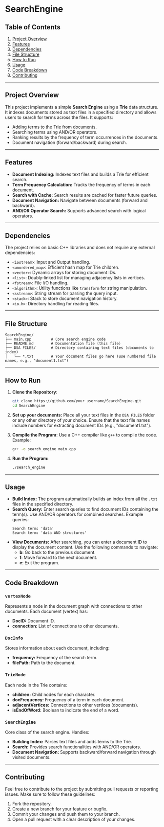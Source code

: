 # SearchEngine

## Table of Contents
1. [Project Overview](#project-overview)
2. [Features](#features)
3. [Dependencies](#dependencies)
4. [File Structure](#file-structure)
5. [How to Run](#how-to-run)
6. [Usage](#usage)
7. [Code Breakdown](#code-breakdown)
8. [Contributing](#contributing)

---

## Project Overview

This project implements a simple **Search Engine** using a **Trie** data structure. It indexes documents stored as text files in a specified directory and allows users to search for terms across the files. It supports:
- Adding terms to the Trie from documents.
- Searching terms using AND/OR operators.
- Ranking results by the frequency of term occurrences in the documents.
- Document navigation (forward/backward) during search.

---

## Features

- **Document Indexing:** Indexes text files and builds a Trie for efficient search.
- **Term Frequency Calculation:** Tracks the frequency of terms in each document.
- **Search with Cache:** Search results are cached for faster future queries.
- **Document Navigation:** Navigate between documents (forward and backward).
- **AND/OR Operator Search:** Supports advanced search with logical operators.

---

## Dependencies

The project relies on basic C++ libraries and does not require any external dependencies:
- `<iostream>`: Input and Output handling.
- `<unordered_map>`: Efficient hash map for Trie children.
- `<vector>`: Dynamic arrays for storing document IDs.
- `<list>`: Doubly-linked list for managing adjacency lists in vertices.
- `<fstream>`: File I/O handling.
- `<algorithm>`: Utility functions like `transform` for string manipulation.
- `<sstream>`: String stream for parsing the query input.
- `<stack>`: Stack to store document navigation history.
- `<io.h>`: Directory handling for reading files.

---

## File Structure

```
SearchEngine/
├── main.cpp         # Core search engine code
├── README.md        # Documentation file (this file)
├── DSA FILES/       # Directory containing text files (documents to index)
│   └── *.txt        # Your document files go here (use numbered file names, e.g., "document1.txt")
```

---

## How to Run

1. **Clone the Repository:**
   ```bash
   git clone https://github.com/your_username/SearchEngine.git
   cd SearchEngine
   ```

2. **Set up your documents:**
   Place all your text files in the `DSA FILES` folder or any other directory of your choice. Ensure that the text file names include numbers for extracting document IDs (e.g., "document1.txt").

3. **Compile the Program:**
   Use a C++ compiler like `g++` to compile the code. Example:
   ```bash
   g++ -o search_engine main.cpp
   ```

4. **Run the Program:**
   ```bash
   ./search_engine
   ```

---

## Usage

- **Build Index:** The program automatically builds an index from all the `.txt` files in the specified directory.
- **Search Query:** Enter search queries to find document IDs containing the term(s). Use AND/OR operators for combined searches.
  Example queries:
  ```
  Search term: 'data'
  Search term: 'data AND structures'
  ```
- **View Documents:** After searching, you can enter a document ID to display the document content. Use the following commands to navigate:
  - **b**: Go back to the previous document.
  - **f**: Move forward to the next document.
  - **e**: Exit the program.

---

## Code Breakdown

### `vertexNode`
Represents a node in the document graph with connections to other documents. Each document (vertex) has:
- **DocID:** Document ID.
- **connection:** List of connections to other documents.

### `DocInfo`
Stores information about each document, including:
- **frequency:** Frequency of the search term.
- **filePath:** Path to the document.

### `TrieNode`
Each node in the Trie contains:
- **children:** Child nodes for each character.
- **docFrequency:** Frequency of a term in each document.
- **adjacentVertices:** Connections to other vertices (documents).
- **isEndOfWord:** Boolean to indicate the end of a word.

### `SearchEngine`
Core class of the search engine. Handles:
- **Building Index:** Parses text files and adds terms to the Trie.
- **Search:** Provides search functionalities with AND/OR operators.
- **Document Navigation:** Supports backward/forward navigation through visited documents.

---

## Contributing

Feel free to contribute to the project by submitting pull requests or reporting issues. Make sure to follow these guidelines:
1. Fork the repository.
2. Create a new branch for your feature or bugfix.
3. Commit your changes and push them to your branch.
4. Open a pull request with a clear description of your changes.


